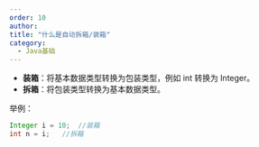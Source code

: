 ```yaml
---
order: 10
author: 
title: "什么是自动拆箱/装箱"
category:
  - Java基础
---
```


- **装箱**：将基本数据类型转换为包装类型，例如 int 转换为 Integer。
- **拆箱**：将包装类型转换为基本数据类型。

举例：

```java
Integer i = 10;  //装箱
int n = i;   //拆箱
```

